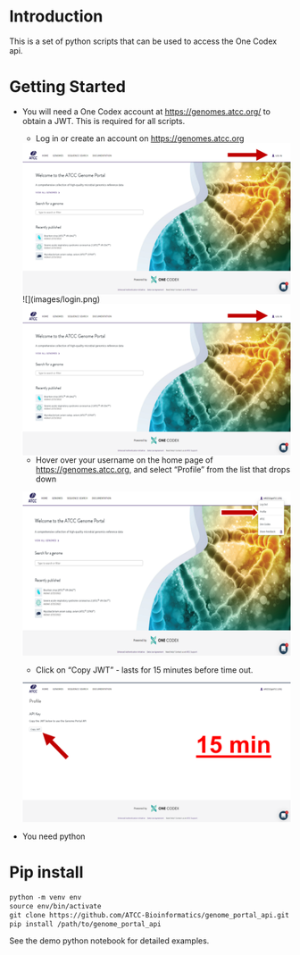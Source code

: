 # Introduction
This is a set of python scripts that can be used to access the One Codex api.
# Getting Started
*   You will need a One Codex account at https://genomes.atcc.org/ to obtain a JWT. This is required for all scripts.
    * Log in or create an account on https://genomes.atcc.org
    <img align="left" width="500" src="images/login.png">
    ![<img align="left" width="500" src="images/login.png"/>](images/login.png)

    * Hover over your username on the home page of https://genomes.atcc.org, and select “Profile” from the list that drops down

    <!-- <img align="left" width="500" src="images/profile.png"> -->
    ![<img align="left" width="500" src="images/profile.png"/>](images/profile.png)

    * Click on “Copy JWT” - lasts for 15 minutes before time out.

    <!-- <img align="left" width="500" src="images/copyjwt.png"> -->
    ![<img align="left" width="500" src="images/copyjwt.png"/>](images/copyjwt.png)


*   You need python
# Pip install
```
python -m venv env
source env/bin/activate
git clone https://github.com/ATCC-Bioinformatics/genome_portal_api.git
pip install /path/to/genome_portal_api
```
See the demo python notebook for detailed examples.
